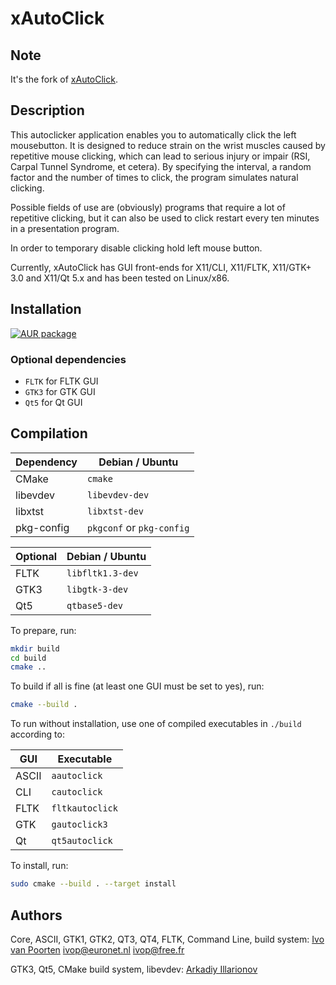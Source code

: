 # xAutoClick

## Note

It's the fork of [xAutoClick](http://xautoclick.sourceforge.net/).

## Description

This autoclicker application enables you to automatically click the left mousebutton. It is designed to reduce strain on the wrist muscles caused by repetitive mouse clicking, which can lead to serious injury or impair (RSI, Carpal Tunnel Syndrome, et cetera). By specifying the interval, a random factor and the number of times to click, the program simulates natural clicking.

Possible fields of use are (obviously) programs that require a lot of repetitive clicking, but it can also be used to click restart every ten minutes in a presentation program.

In order to temporary disable clicking hold left mouse button.

Currently, xAutoClick has GUI front-ends for X11/CLI, X11/FLTK, X11/GTK+ 3.0 and X11/Qt 5.x and has been tested on Linux/x86.

## Installation

[![AUR package](https://repology.org/badge/version-for-repo/aur/xautoclick.svg)](https://aur.archlinux.org/packages/xautoclick/)

### Optional dependencies

* `FLTK` for FLTK GUI
* `GTK3` for GTK GUI
* `Qt5` for Qt GUI

## Compilation

Dependency | Debian / Ubuntu
-- | --
CMake      | `cmake`
libevdev   | `libevdev-dev`
libxtst    | `libxtst-dev`
pkg-config | `pkgconf` or `pkg-config`

Optional | Debian / Ubuntu
-- | --
FLTK | `libfltk1.3-dev`
GTK3 | `libgtk-3-dev`
Qt5  | `qtbase5-dev`

To prepare, run:

```sh
mkdir build
cd build
cmake ..
```

To build if all is fine (at least one GUI must be set to yes), run:

```sh
cmake --build .
```

To run without installation, use one of compiled executables in `./build` according to:

GUI | Executable
-- | --
ASCII | `aautoclick`
CLI   | `cautoclick`
FLTK  | `fltkautoclick`
GTK   | `gautoclick3`
Qt    | `qt5autoclick`

To install, run:

```sh
sudo cmake --build . --target install
```

## Authors

Core, ASCII, GTK1, GTK2, QT3, QT4, FLTK, Command Line, build system: [Ivo van Poorten](https://github.com/ivop) <ivop@euronet.nl> <ivop@free.fr>

GTK3, Qt5, CMake build system, libevdev: [Arkadiy Illarionov](https://github.com/qarkai)

